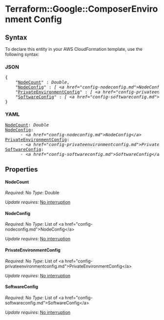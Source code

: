 # Terraform::Google::ComposerEnvironment Config

## Syntax

To declare this entity in your AWS CloudFormation template, use the following syntax:

### JSON

<pre>
{
    "<a href="#nodecount" title="NodeCount">NodeCount</a>" : <i>Double</i>,
    "<a href="#nodeconfig" title="NodeConfig">NodeConfig</a>" : <i>[ &lt;a href=&#34;config-nodeconfig.md&#34;&gt;NodeConfig&lt;/a&gt;, ... ]</i>,
    "<a href="#privateenvironmentconfig" title="PrivateEnvironmentConfig">PrivateEnvironmentConfig</a>" : <i>[ &lt;a href=&#34;config-privateenvironmentconfig.md&#34;&gt;PrivateEnvironmentConfig&lt;/a&gt;, ... ]</i>,
    "<a href="#softwareconfig" title="SoftwareConfig">SoftwareConfig</a>" : <i>[ &lt;a href=&#34;config-softwareconfig.md&#34;&gt;SoftwareConfig&lt;/a&gt;, ... ]</i>
}
</pre>

### YAML

<pre>
<a href="#nodecount" title="NodeCount">NodeCount</a>: <i>Double</i>
<a href="#nodeconfig" title="NodeConfig">NodeConfig</a>: <i>
      - &lt;a href=&#34;config-nodeconfig.md&#34;&gt;NodeConfig&lt;/a&gt;</i>
<a href="#privateenvironmentconfig" title="PrivateEnvironmentConfig">PrivateEnvironmentConfig</a>: <i>
      - &lt;a href=&#34;config-privateenvironmentconfig.md&#34;&gt;PrivateEnvironmentConfig&lt;/a&gt;</i>
<a href="#softwareconfig" title="SoftwareConfig">SoftwareConfig</a>: <i>
      - &lt;a href=&#34;config-softwareconfig.md&#34;&gt;SoftwareConfig&lt;/a&gt;</i>
</pre>

## Properties

#### NodeCount

_Required_: No
_Type_: Double

_Update requires_: [No interruption](https://docs.aws.amazon.com/AWSCloudFormation/latest/UserGuide/using-cfn-updating-stacks-update-behaviors.html#update-no-interrupt)

#### NodeConfig

_Required_: No
_Type_: List of &lt;a href=&#34;config-nodeconfig.md&#34;&gt;NodeConfig&lt;/a&gt;

_Update requires_: [No interruption](https://docs.aws.amazon.com/AWSCloudFormation/latest/UserGuide/using-cfn-updating-stacks-update-behaviors.html#update-no-interrupt)

#### PrivateEnvironmentConfig

_Required_: No
_Type_: List of &lt;a href=&#34;config-privateenvironmentconfig.md&#34;&gt;PrivateEnvironmentConfig&lt;/a&gt;

_Update requires_: [No interruption](https://docs.aws.amazon.com/AWSCloudFormation/latest/UserGuide/using-cfn-updating-stacks-update-behaviors.html#update-no-interrupt)

#### SoftwareConfig

_Required_: No
_Type_: List of &lt;a href=&#34;config-softwareconfig.md&#34;&gt;SoftwareConfig&lt;/a&gt;

_Update requires_: [No interruption](https://docs.aws.amazon.com/AWSCloudFormation/latest/UserGuide/using-cfn-updating-stacks-update-behaviors.html#update-no-interrupt)


